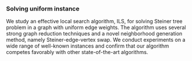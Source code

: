 ### Solving uniform instance

We study an effective local search algorithm, ILS, for solving Steiner tree problem in a graph with uniform edge weights. 
The algorithm uses several strong graph reduction techniques and a novel neighborhood generation method, namely Steiner-edge-vertex swap. 
We conduct experiments on a wide range of well-known instances and confirm that our algorithm competes favorably with other state-of-the-art algorithms.
